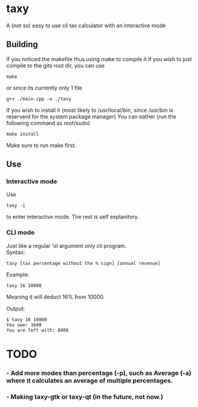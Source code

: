 # taxy 
A (not so) easy to use cli tax calculator with an interactive mode
## Building
If you noticed the makefile thus using make to compile it
if you wish to just compile to the gits root dir, you can use
```
make
```
or since its currently only 1 file
```
g++ ./main.cpp -o ./taxy
```
If you wish to install it (most likely to /usr/local/bin, since /usr/bin is reserverd for the system package manager)
You can eather (run the following command as root/sudo)
```
make install
```
Make sure to run make first.
## Use
### Interactive mode
Use
```
taxy -i
```
to enter interactive mode. The rest is self explanitory.
### CLI mode
Just like a regular 'ol argument only cli program.
<br>
Syntax:
```
taxy [tax percentage without the % sign] [annual revenue]
```
Example:
```
taxy 16 10000
```
Meaning it will deduct 16% from 10000.

Output:
```
$ taxy 16 10000
You owe: 1600
You are left with: 8400
```
# TODO
### - Add more modes than percentage (-p), such as Average (-a) where it calculates an average of multiple percentages.
### - Making taxy-gtk or taxy-qt (in the future, not now.)
